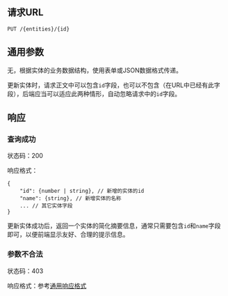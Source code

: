 ## 请求URL

    PUT /{entities}/{id}

## 通用参数

无，根据实体的业务数据结构，使用表单或JSON数据格式传递。

更新实体时，请求正文中可以包含`id`字段，也可以不包含（在URL中已经有此字段），后端应当可以适应此两种情形，自动忽略请求中的`id`字段。

## 响应

### 查询成功

状态码：200

响应格式：

    {
        "id": {number | string}, // 新增的实体的id
        "name": {string}, // 新增实体的名称
        ... // 其它实体字段
    }

更新实体成功后，返回一个实体的简化摘要信息，通常只需要包含`id`和`name`字段即可，以便前端显示友好、合理的提示信息。

### 参数不合法

状态码：403

响应格式：参考[通用响应格式]()